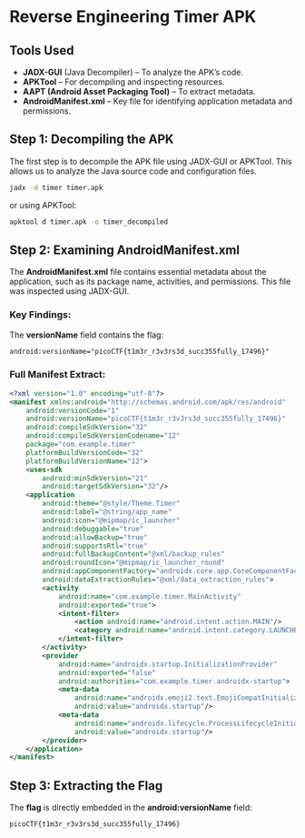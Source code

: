 # Reverse Engineering Timer APK



## Tools Used
- **JADX-GUI** (Java Decompiler) – To analyze the APK’s code.
- **APKTool** – For decompiling and inspecting resources.
- **AAPT (Android Asset Packaging Tool)** – To extract metadata.
- **AndroidManifest.xml** – Key file for identifying application metadata and permissions.

## Step 1: Decompiling the APK
The first step is to decompile the APK file using JADX-GUI or APKTool. This allows us to analyze the Java source code and configuration files.

```sh
jadx -d timer timer.apk
```

or using APKTool:

```sh
apktool d timer.apk -o timer_decompiled
```

## Step 2: Examining AndroidManifest.xml
The **AndroidManifest.xml** file contains essential metadata about the application, such as its package name, activities, and permissions. This file was inspected using JADX-GUI.

### Key Findings:
The **versionName** field contains the flag:

```xml
android:versionName="picoCTF{t1m3r_r3v3rs3d_succ355fully_17496}"
```

### Full Manifest Extract:
```xml
<?xml version="1.0" encoding="utf-8"?>
<manifest xmlns:android="http://schemas.android.com/apk/res/android"
    android:versionCode="1"
    android:versionName="picoCTF{t1m3r_r3v3rs3d_succ355fully_17496}"
    android:compileSdkVersion="32"
    android:compileSdkVersionCodename="12"
    package="com.example.timer"
    platformBuildVersionCode="32"
    platformBuildVersionName="12">
    <uses-sdk
        android:minSdkVersion="21"
        android:targetSdkVersion="32"/>
    <application
        android:theme="@style/Theme.Timer"
        android:label="@string/app_name"
        android:icon="@mipmap/ic_launcher"
        android:debuggable="true"
        android:allowBackup="true"
        android:supportsRtl="true"
        android:fullBackupContent="@xml/backup_rules"
        android:roundIcon="@mipmap/ic_launcher_round"
        android:appComponentFactory="androidx.core.app.CoreComponentFactory"
        android:dataExtractionRules="@xml/data_extraction_rules">
        <activity
            android:name="com.example.timer.MainActivity"
            android:exported="true">
            <intent-filter>
                <action android:name="android.intent.action.MAIN"/>
                <category android:name="android.intent.category.LAUNCHER"/>
            </intent-filter>
        </activity>
        <provider
            android:name="androidx.startup.InitializationProvider"
            android:exported="false"
            android:authorities="com.example.timer.androidx-startup">
            <meta-data
                android:name="androidx.emoji2.text.EmojiCompatInitializer"
                android:value="androidx.startup"/>
            <meta-data
                android:name="androidx.lifecycle.ProcessLifecycleInitializer"
                android:value="androidx.startup"/>
        </provider>
    </application>
</manifest>
```

## Step 3: Extracting the Flag
The **flag** is directly embedded in the **android:versionName** field:

```
picoCTF{t1m3r_r3v3rs3d_succ355fully_17496}
```

